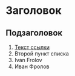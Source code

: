 # Заголовок

## Подзаголовок

1. [Текст ссылки](цель_ссылки)
2. Второй пункт списка
3. Ivan Frolov
4. Иван Фролов
